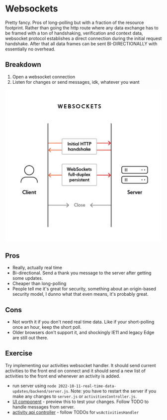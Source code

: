 # Websockets

Pretty fancy. Pros of long-polling but with a fraction of the resource footprint. Rather than going the http route where any data exchange has to be framed with a ton of handshaking, verification and context data, websocket protocol establishes a direct connection during the initial request handshake. After that all data frames can be sent BI-DIRECTIONALLY with essentially no overhead.

## Breakdown
1. Open a websocket connection
2. Listen for changes or send messages, idk, whatever you want

![web sockets](assets/websockets.jpg)

## Pros
- Really, actually real time
- Bi-directional. Send a thank you message to the server after getting some updates.
- Cheaper than long-polling
- People tell me it's great for security, something about an origin-based security model, I dunno what that even means, it's probably great.

## Cons
- Not worth it if you don't need real time data. Like if your short-polling once an hour, keep the short poll.
- Older browsers don't support it, and shockingly IE11 and legacy Edge are still out there.

## Exercise
Try implementing our activities websocket handler. It should send current activities to the front end on connect and it should send a new list of activities to the front end whenever an activity is added.
* run server using `node 2022-10-11-real-time-data-updates/backend/server.js`. Note: you have to restart the server if you make any changes to `server.js` or `activitiesController.js`.
* [UI component](examples/ActivityFeedWS.jsx) - preview this to test your changes. Follow TODO to handle messages from server.
* [activity api controller](backend/activitiesController.js) - follow TODOs for `wsActivitiesHandler`
